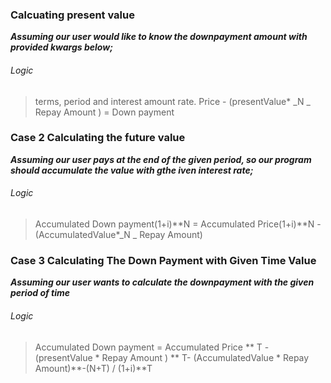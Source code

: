 ### Calcuating present value

**_Assuming our user would like to know the downpayment amount with provided kwargs below;_**

###### Logic

> terms, period and interest amount rate.
> Price - (presentValue\* _N _ Repay Amount ) = Down payment

### Case 2 Calculating the future value

**_Assuming our user pays at the end of the given period, so our program should accumulate the value with gthe iven interest rate;_**

###### Logic

> Accumulated Down payment(1+i)**N = Accumulated Price(1+i)**N - (AccumulatedValue\*_N _ Repay Amount)

### Case 3 Calculating The Down Payment with Given Time Value

**_Assuming our user wants to calculate the downpayment with the given period of time_**

###### Logic

> Accumulated Down payment = Accumulated Price ** T -(presentValue \* Repay Amount ) ** T- (AccumulatedValue \* Repay Amount)**-(N+T) / (1+i)**T

